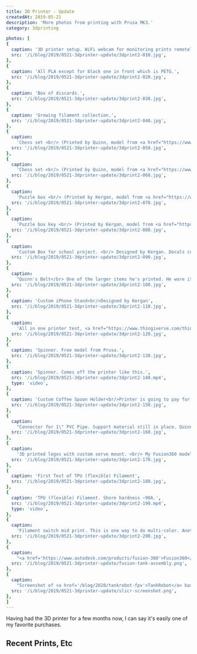 ```yaml
---
title: 3D Printer - Update
createdAt: 2019-05-21
description: 'More photos from printing with Prusa MK3.'
category: 3dprinting

photos: [
{
  caption: '3D printer setup. WiFi webcam for monitoring prints remotely.',
  src: '/i/blog/2019/0521-3dprinter-update/3dprint2-010.jpg',
},
{
  caption: 'All PLA except for black one in front which is PETG.',
  src: '/i/blog/2019/0521-3dprinter-update/3dprint2-020.jpg',
},
{
  caption: 'Box of discards.',
  src: '/i/blog/2019/0521-3dprinter-update/3dprint2-030.jpg',
},
{
  caption: 'Growing filament collection.',
  src: '/i/blog/2019/0521-3dprinter-update/3dprint2-040.jpg',
},
{
  caption:
    'Chess set <br/> (Printed by Quinn, model from <a href="https://www.thingiverse.com/">Thingiverse</a>)',
  src: '/i/blog/2019/0521-3dprinter-update/3dprint2-050.jpg',
},
{
  caption:
    'Chess set <br/> (Printed by Quinn, model from <a href="https://www.thingiverse.com/">Thingiverse</a>)',
  src: '/i/blog/2019/0521-3dprinter-update/3dprint2-060.jpg',
},
{
  caption:
    'Puzzle box <br/> (Printed by Kergan, model from <a href="https://www.thingiverse.com/">Thingiverse</a>)',
  src: '/i/blog/2019/0521-3dprinter-update/3dprint2-070.jpg',
},
{
  caption:
    'Puzzle box key <br/> (Printed by Kergan, model from <a href="https://www.thingiverse.com/">Thingiverse</a>)',
  src: '/i/blog/2019/0521-3dprinter-update/3dprint2-080.jpg',
},
{
  caption:
    'Custom Box for school project. <br/> Designed by Kergan. Decals cut out on a <a href="https://www.silhouetteamerica.com/shop/machines/cameo">Silhouette Cameo</a>, which <i>was</i> the cool machine before we got the Prusa.',
  src: '/i/blog/2019/0521-3dprinter-update/3dprint2-090.jpg',
},
{
  caption:
    "Quinn's Belt</br> One of the larger items he's printed. He wore it for a few weeks until it broke. Need to try it again with PETG.",
  src: '/i/blog/2019/0521-3dprinter-update/3dprint2-100.jpg',
},
{
  caption: 'Custom iPhone Stand<br/>Designed by Kergan',
  src: '/i/blog/2019/0521-3dprinter-update/3dprint2-110.jpg',
},
{
  caption:
    'All in one printer test, <a href="https://www.thingiverse.com/thing:2656594">available on Thingiverse</a>.',
  src: '/i/blog/2019/0521-3dprinter-update/3dprint2-120.jpg',
},
{
  caption: 'Spinner. Free model from Prusa.',
  src: '/i/blog/2019/0521-3dprinter-update/3dprint2-130.jpg',
},
{
  caption: 'Spinner. Comes off the printer like this.',
  src: '/i/blog/2019/0521-3dprinter-update/3dprint2-140.mp4',
  type: 'video',
},
{
  caption: 'Custom Coffee Spoon Holder<br/>Printer is going to pay for itself in no time...',
  src: '/i/blog/2019/0521-3dprinter-update/3dprint2-150.jpg',
},
{
  caption:
    "Connector for 1\" PVC Pipe. Support material still in place. Quinn really wished we had the printer when he built his <a href='https://photos.kaliatech.com/Random/2019/IMG_20190202_062814.jpg'>SciOly Coaster.</a>",
  src: '/i/blog/2019/0521-3dprinter-update/3dprint2-160.jpg',
},
{
  caption:
    '3D printed legos with custom servo mount. <br/> My Fusion360 model for this is fully parameteric, so can print base at whatever size needed by simply modifying variables.',
  src: '/i/blog/2019/0521-3dprinter-update/3dprint2-170.jpg',
},
{
  caption: 'First Test of TPU (flexible) Filament',
  src: '/i/blog/2019/0521-3dprinter-update/3dprint2-180.jpg',
},
{
  caption: 'TPU (flexible) Filament. Shore hardness ~90A.',
  src: '/i/blog/2019/0521-3dprinter-update/3dprint2-190.mp4',
  type: 'video',
},
{
  caption:
    'Filament switch mid print. This is one way to do multi-color. Another way would be to add the <a href="https://shop.prusa3d.com/en/upgrades/183-original-prusa-i3-mk25smk3s-multi-material-2s-upgrade-kit-mmu2s.html">multi material upgrade</a>.',
  src: '/i/blog/2019/0521-3dprinter-update/3dprint2-200.jpg',
},
{
  caption:
    "<a href='https://www.autodesk.com/products/fusion-360'>Fusion360</a> screenshot of <a href='/blog/2020/tankrobot-fpv'>TankRobot</a> model. I'm not an Autodesk fan and I would've liked to continue using <a href='https://www.alibre.com/'>Alibre</a>, but I can't justify continually paying ~$500 year when Fusion360 is currently free for my purposes. I expect this could come back to bite me some day.",
  src: '/i/blog/2019/0521-3dprinter-update/fusion-tank-assembly.png',
},
{
  caption:
    "Screenshot of <a href='/blog/2020/tankrobot-fpv'>TankRobot</a> base sliced in <a href='https://www.prusa3d.com/slic3r-prusa-edition/'>Slicr PE</a>.",
  src: '/i/blog/2019/0521-3dprinter-update/slicr-screenshot.png',
},
]
---
```


<div class="row">
  <div class="col">
    <p>Having had the 3D printer for a few months now, I can say it's easily one of my favorite purchases.</p>
  </div>
</div>

<h2>Recent Prints, Etc</h2>

<blog-post-photos-simple :photos=photos></blog-post-photos-simple>
